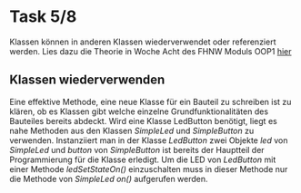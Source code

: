 # Task 5/8
Klassen können in anderen Klassen wiederverwendet oder referenziert werden.
Lies dazu die Theorie in Woche Acht des FHNW Moduls OOP1 [hier](https://gitlab.fhnw.ch/2022hs-oop1/docs/-/blob/main/woche-08/Datenkapselung%20und%20verkn%C3%BCpfte%20Objekte.pdf)

## Klassen wiederverwenden
Eine effektive Methode, eine neue Klasse für ein Bauteil zu schreiben ist zu klären, ob es Klassen gibt welche einzelne
Grundfunktionalitäten des Bauteiles bereits abdeckt. Wird eine Klasse LedButton benötigt, liegt es nahe Methoden aus den 
Klassen *SimpleLed* und *SimpleButton* zu verwenden. Instanziiert man in der Klasse *LedButton* zwei Objekte *led* von *SimpleLed* 
und *button* von *SimpleButton* ist bereits der Hauptteil der Programmierung für die Klasse erledigt. Um die LED von *LedButton* 
mit einer Methode *ledSetStateOn()* einzuschalten muss in dieser Methode nur die Methode von *SimpleLed* *on()* aufgerufen
werden.